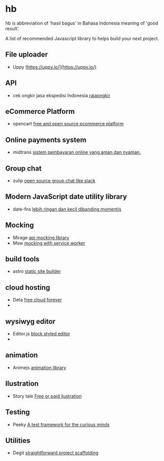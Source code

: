 # hb
hb is abbreviation of 'hasil bagus' in Bahasa Indonesia meaning of 'good result'.

A list of recommended Javascript library to helps build your next project.

## File uploader
* Uppy [https://uppy.io/](https://uppy.io/)

## API
* cek ongkir jasa ekspedisi Indonesia [rajaongkir](https://rajaongkir.com/)

## eCommerce Platform
* opencart [free and open source ecommerce platform](https://www.opencart.com/)

## Online payments system
* midtrans [sistem pembayaran online yang aman dan nyaman.](https://midtrans.com/)

## Group chat
* zulip [open source group chat like slack](https://zulipchat.com/)

## Modern JavaScript date utility library
* date-fns [lebih ringan dan kecil dibanding momentjs](https://date-fns.org/)

## Mocking
* Mirage [api mocking library](https://miragejs.com/)
* Msw [mocking with service worker](https://mswjs.io/)

## build tools
* astro [static site builder](https://astro.build)

## cloud hosting
* Deta [free cloud forever](https://deta.sh/)
* 
## wysiwyg editor
* Editor.js [block styled editor](https://editorjs.io/)
* 
## animation
* Animejs [animation library](https://animejs.com/)

## Ilustration
* Story tale [Free or paid ilustration](https://storytale.io/)

## Testing
* Peeky [A test framework for the curious minds](https://peeky.netlify.app/)

## Utilities
* Degit [straightforward project scaffolding](https://github.com/Rich-Harris/degit)
